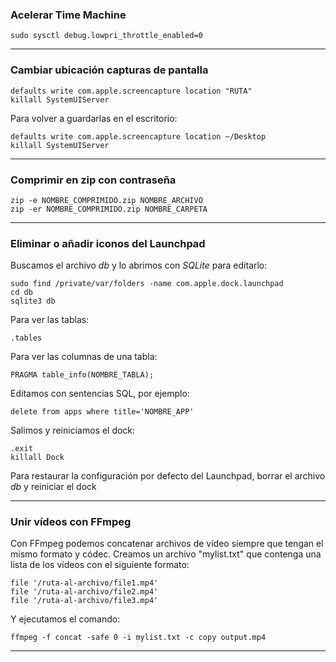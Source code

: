 ### Acelerar Time Machine
~~~
sudo sysctl debug.lowpri_throttle_enabled=0
~~~

---

### Cambiar ubicación capturas de pantalla
~~~
defaults write com.apple.screencapture location "RUTA"
killall SystemUIServer
~~~
Para volver a guardarlas en el escritorio:
~~~
defaults write com.apple.screencapture location ~/Desktop
killall SystemUIServer
~~~

---

### Comprimir en zip con contraseña
~~~
zip -e NOMBRE_COMPRIMIDO.zip NOMBRE_ARCHIVO
zip -er NOMBRE_COMPRIMIDO.zip NOMBRE_CARPETA
~~~

---

### Eliminar o añadir iconos del Launchpad
Buscamos el archivo *db* y lo abrimos con *SQLite* para editarlo:
~~~
sudo find /private/var/folders -name com.apple.dock.launchpad
cd db
sqlite3 db
~~~
Para ver las tablas:
~~~
.tables
~~~
Para ver las columnas de una tabla:
~~~
PRAGMA table_info(NOMBRE_TABLA);
~~~
Editamos con sentencias SQL, por ejemplo:
~~~
delete from apps where title='NOMBRE_APP'
~~~
Salimos y reiniciamos el dock:
~~~
.exit
killall Dock
~~~
Para restaurar la configuración por defecto del Launchpad, borrar el archivo *db* y reiniciar el dock

---

### Unir vídeos con FFmpeg
Con FFmpeg podemos concatenar archivos de vídeo siempre que tengan el mismo formato y códec.
Creamos un archivo "mylist.txt" que contenga una lista de los vídeos con el siguiente formato:
~~~
file '/ruta-al-archivo/file1.mp4'
file '/ruta-al-archivo/file2.mp4'
file '/ruta-al-archivo/file3.mp4'
~~~
Y ejecutamos el comando:
~~~
ffmpeg -f concat -safe 0 -i mylist.txt -c copy output.mp4
~~~

---
